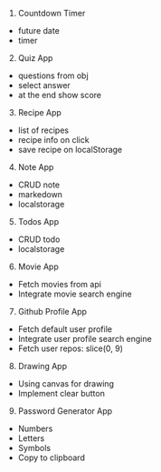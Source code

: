 1. Countdown Timer

- future date
- timer

2. Quiz App

- questions from obj
- select answer
- at the end show score

3. Recipe App

- list of recipes
- recipe info on click
- save recipe on localStorage

4. Note App

- CRUD note
- markedown
- localstorage

5. Todos App

- CRUD todo
- localstorage

6. Movie App

- Fetch movies from api
- Integrate movie search engine

7. Github Profile App

- Fetch default user profile
- Integrate user profile search engine
- Fetch user repos: slice(0, 9)

8. Drawing App

- Using canvas for drawing
- Implement clear button

9. Password Generator App

- Numbers
- Letters
- Symbols
- Copy to clipboard